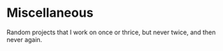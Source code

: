 # Miscellaneous
Random projects that I work on once or thrice, but never twice, and then never again.
